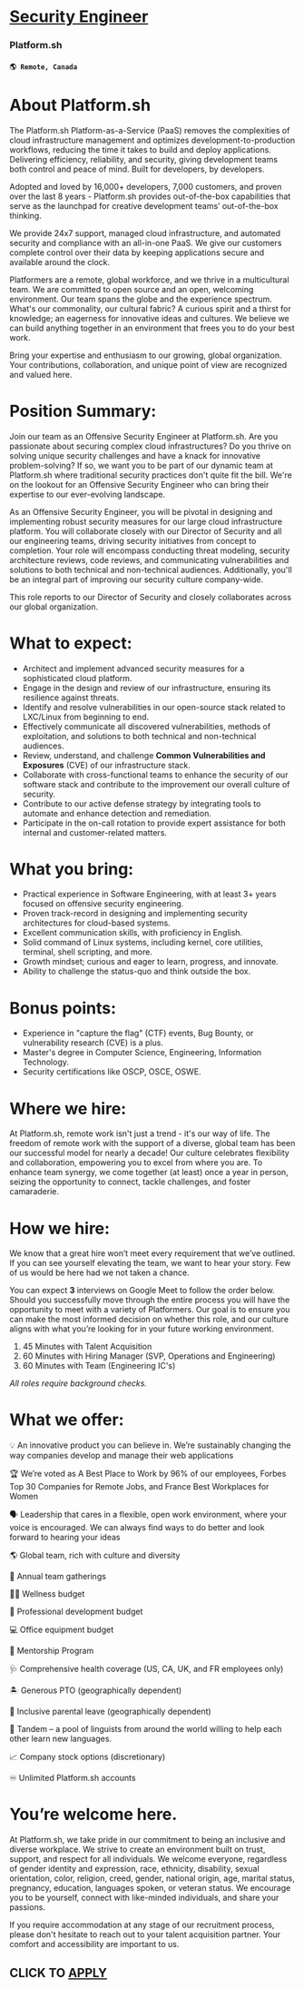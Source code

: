 # [Security Engineer](https://www.remotewlb.com/apply/security-engineer-119401)  
### Platform.sh  
#### `🌎 Remote, Canada`  

# **About Platform.sh**

The Platform.sh Platform-as-a-Service (PaaS) removes the complexities of cloud infrastructure management and optimizes development-to-production workflows, reducing the time it takes to build and deploy applications. Delivering efficiency, reliability, and security, giving development teams both control and peace of mind. Built for developers, by developers.

Adopted and loved by 16,000+ developers, 7,000 customers, and proven over the last 8 years - Platform.sh provides out-of-the-box capabilities that serve as the launchpad for creative development teams’ out-of-the-box thinking.

We provide 24x7 support, managed cloud infrastructure, and automated security and compliance with an all-in-one PaaS. We give our customers complete control over their data by keeping applications secure and available around the clock.

Platformers are a remote, global workforce, and we thrive in a multicultural team. We are committed to open source and an open, welcoming environment. Our team spans the globe and the experience spectrum. What's our commonality, our cultural fabric? A curious spirit and a thirst for knowledge; an eagerness for innovative ideas and cultures. We believe we can build anything together in an environment that frees you to do your best work.

Bring your expertise and enthusiasm to our growing, global organization. Your contributions, collaboration, and unique point of view are recognized and valued here.

# **Position Summary:**

Join our team as an Offensive Security Engineer at Platform.sh. Are you passionate about securing complex cloud infrastructures? Do you thrive on solving unique security challenges and have a knack for innovative problem-solving? If so, we want you to be part of our dynamic team at Platform.sh where traditional security practices don't quite fit the bill. We're on the lookout for an Offensive Security Engineer who can bring their expertise to our ever-evolving landscape.

As an Offensive Security Engineer, you will be pivotal in designing and implementing robust security measures for our large cloud infrastructure platform. You will collaborate closely with our Director of Security and all our engineering teams, driving security initiatives from concept to completion. Your role will encompass conducting threat modeling, security architecture reviews, code reviews, and communicating vulnerabilities and solutions to both technical and non-technical audiences. Additionally, you'll be an integral part of improving our security culture company-wide.

This role reports to our Director of Security and closely collaborates across our global organization.

# **What to expect:**

  * Architect and implement advanced security measures for a sophisticated cloud platform.
  * Engage in the design and review of our infrastructure, ensuring its resilience against threats.
  * Identify and resolve vulnerabilities in our open-source stack related to LXC/Linux from beginning to end. 
  * Effectively communicate all discovered vulnerabilities, methods of exploitation, and solutions to both technical and non-technical audiences.
  * Review, understand, and challenge **Common Vulnerabilities and Exposures** (CVE) of our infrastructure stack.
  * Collaborate with cross-functional teams to enhance the security of our software stack and contribute to the improvement our overall culture of security.
  * Contribute to our active defense strategy by integrating tools to automate and enhance detection and remediation.
  * Participate in the on-call rotation to provide expert assistance for both internal and customer-related matters.

# **What you bring:**

  * Practical experience in Software Engineering, with at least 3+ years focused on offensive security engineering.
  * Proven track-record in designing and implementing security architectures for cloud-based systems.
  * Excellent communication skills, with proficiency in English.
  * Solid command of Linux systems, including kernel, core utilities, terminal, shell scripting, and more.
  * Growth mindset; curious and eager to learn, progress, and innovate. 
  * Ability to challenge the status-quo and think outside the box.

# **Bonus points:**

  * Experience in "capture the flag" (CTF) events, Bug Bounty, or vulnerability research (CVE) is a plus.
  * Master's degree in Computer Science, Engineering, Information Technology.
  * Security certifications like OSCP, OSCE, OSWE.

# **Where we hire:**

At Platform.sh, remote work isn't just a trend - it's our way of life. The freedom of remote work with the support of a diverse, global team has been our successful model for nearly a decade! Our culture celebrates flexibility and collaboration, empowering you to excel from where you are. To enhance team synergy, we come together (at least) once a year in person, seizing the opportunity to connect, tackle challenges, and foster camaraderie.

# **How we hire:**

We know that a great hire won’t meet every requirement that we’ve outlined. If you can see yourself elevating the team, we want to hear your story. Few of us would be here had we not taken a chance.

You can expect **3** interviews on Google Meet to follow the order below. Should you successfully move through the entire process you will have the opportunity to meet with a variety of Platformers. Our goal is to ensure you can make the most informed decision on whether this role, and our culture aligns with what you’re looking for in your future working environment.

  1. 45 Minutes with Talent Acquisition 
  2. 60 Minutes with Hiring Manager (SVP, Operations and Engineering)
  3. 60 Minutes with Team (Engineering IC's)

_All roles require background checks._

# **What we offer:**

💡 An innovative product you can believe in. We’re sustainably changing the way companies develop and manage their web applications

🏆 We’re voted as A Best Place to Work by 96% of our employees, Forbes Top 30 Companies for Remote Jobs, and France Best Workplaces for Women

🗣️ Leadership that cares in a flexible, open work environment, where your voice is encouraged. We can always find ways to do better and look forward to hearing your ideas

🌎 Global team, rich with culture and diversity

🧳 Annual team gatherings

💆‍♀️ Wellness budget

🧠 Professional development budget

💻 Office equipment budget

👫 Mentorship Program

🩺 Comprehensive health coverage (US, CA, UK, and FR employees only)

🏝 Generous PTO (geographically dependent)

👶 Inclusive parental leave (geographically dependent)

🤝 Tandem – a pool of linguists from around the world willing to help each other learn new languages.

📈 Company stock options (discretionary)

♾️ Unlimited Platform.sh accounts

# **You’re welcome here.**

At Platform.sh, we take pride in our commitment to being an inclusive and diverse workplace. We strive to create an environment built on trust, support, and respect for all individuals. We welcome everyone, regardless of gender identity and expression, race, ethnicity, disability, sexual orientation, color, religion, creed, gender, national origin, age, marital status, pregnancy, education, languages spoken, or veteran status. We encourage you to be yourself, connect with like-minded individuals, and share your passions.

If you require accommodation at any stage of our recruitment process, please don't hesitate to reach out to your talent acquisition partner. Your comfort and accessibility are important to us.

  
## CLICK TO [APPLY](https://www.remotewlb.com/apply/security-engineer-119401)

